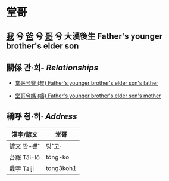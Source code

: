 # 堂哥
## [我](member1.md) 兮 [爸](member2.md) 兮 [哥](member11.md) 兮 大漢後生 Father's younger brother's elder son

## 關係 관·희- _Relationships_

- [堂哥兮爸 (叔) Father's younger brother's elder son's father](member11.md)

- [堂哥兮媽 (嬸) Father's younger brother's elder son's mother](member34.md)



## 稱呼 칑·허· _Address_

漢字/諺文 | 堂哥
--- | ---
諺文 깐-뿐ˆ | 덩ˆ고·
台羅 Tâi-lô | tông-ko
戴字 Taiji | tong3koh1



